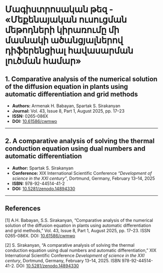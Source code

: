 # Մագիստրոսական թեզ - «Մեքենայական ուսուցման մեթոդների կիրառումը մի մասնակի ածանցյալներով դիֆերենցիալ հավասարման լուծման համար»


## 1. Comparative analysis of the numerical solution of the diffusion equation in plants using automatic differentiation and grid methods
- **Authors:** Armenak H. Babayan, Spartak S. Sirakanyan
- **Journal:** Vol. 43, Issue 8, Part 1, August 2025, pp. 17–23  
- **ISSN:** 0265-086X  
- **DOI:** [10.61586/cwmwo](https://doi.org/10.61586/cwmwo)  

---

## 2. A comparative analysis of solving the thermal conduction equation using dual numbers and automatic differentiation
- **Author:** Spartak S. Sirakanyan  
- **Conference:** XIX International Scientific Conference *“Development of science in the XXI century”*, Dortmund, Germany, February 13–14, 2025  
- **ISBN:** 978-92-44514-41-2  
- **DOI:** [10.5281/zenodo.14894330](https://doi.org/10.5281/zenodo.14894330)  

---

## References

[1] A.H. Babayan, S.S. Sirakanyan, “Comparative analysis of the numerical solution of the diffusion equation in plants using automatic differentiation and grid methods,” Vol. 43, Issue 8, Part 1, August 2025, pp. 17–23. ISSN 0265-086X. DOI: [10.61586/cwmwo](https://doi.org/10.61586/cwmwo)  

[2] S. Sirakanyan, “A comparative analysis of solving the thermal conduction equation using dual numbers and automatic differentiation,” XIX International Scientific Conference *Development of science in the XXI century*, Dortmund, Germany, February 13–14, 2025. ISBN 978-92-44514-41-2. DOI: [10.5281/zenodo.14894330](https://doi.org/10.5281/zenodo.14894330)  



